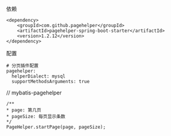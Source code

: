 依赖

```
<dependency>
	<groupId>com.github.pagehelper</groupId>
	<artifactId>pagehelper-spring-boot-starter</artifactId>
	<version>1.2.12</version>
</dependency>
```



配置

```
# 分页插件配置
pagehelper:
  helperDialect: mysql
  supportMethodsArguments: true
```



// mybatis-pagehelper

```
/**
* page: 第几页
* pageSize: 每页显示条数
*/
PageHelper.startPage(page, pageSize);
```


